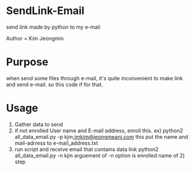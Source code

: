 # SendLink-Email
send link made by python to my e-mail

Author = Kim Jeongmin

# Purpose
when send some files through e-mail, it's quite inconvenient to make link and send e-mail.
so this code if for that.

# Usage
1) Gather data to send
2) if not enrolled User name and E-mail address, enroll this.
 ex) python2 all_data_email.py -p kjm,jmkim@jeongmeani.com
 this put the name and mail-adrress to e-mail_address.txt
3) run script and receive email that contains data link
 python2 all_data_email.py -n kjm
 arguement of -n option is enrolled name of 2) step
